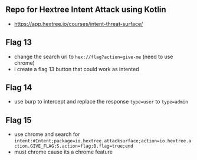 ## Repo for Hextree Intent Attack using Kotlin

- https://app.hextree.io/courses/intent-threat-surface/

## Flag 13

- change the search url to `hex://flag?action=give-me` (need to use chrome)
- i create a flag 13 button that could work as intented

## Flag 14

- use burp to intercept and replace the response `type=user` to `type=admin`

## Flag 15

- use chrome and search for `intent:#Intent;package=io.hextree.attacksurface;action=io.hextree.action.GIVE_FLAG;S.action=flag;B.flag=true;end`
- must chrome cause its a chrome feature
